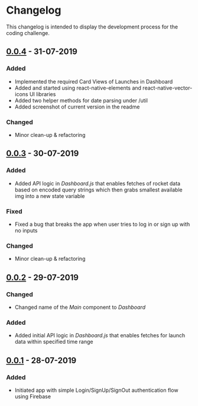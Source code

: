 # Changelog
This changelog is intended to display the development process for the coding challenge.

## [0.0.4] - 31-07-2019
### Added
- Implemented the required Card Views of Launches in Dashboard
- Added and started using react-native-elements and react-native-vector-icons UI libraries
- Added two helper methods for date parsing under /util
- Added screenshot of current version in the readme
### Changed
- Minor clean-up & refactoring

## [0.0.3] - 30-07-2019
### Added
- Added API logic in *Dashboard.js* that enables fetches of rocket data based on encoded query strings which then grabs smallest available img into a new state variable
### Fixed
- Fixed a bug that breaks the app when user tries to log in or sign up with no inputs
### Changed
- Minor clean-up & refactoring
 
## [0.0.2] - 29-07-2019
### Changed
- Changed name of the *Main* component to *Dashboard* 
### Added
- Added initial API logic in *Dashboard.js* that enables fetches for launch data within specified time range

## [0.0.1] - 28-07-2019
### Added
- Initiated app with simple Login/SignUp/SignOut authentication flow using Firebase

[0.0.4]: https://github.com/emreozdincer/launch-app/compare/v0.0.3...v0.0.4
[0.0.3]: https://github.com/emreozdincer/launch-app/compare/v0.0.2...v0.0.3
[0.0.2]: https://github.com/emreozdincer/launch-app/compare/v0.0.1...v0.0.2
[0.0.1]: https://github.com/emreozdincer/launch-app/releases/tag/v0.0.1
